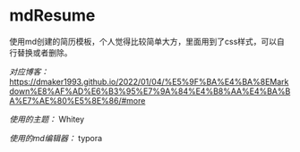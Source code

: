 # mdResume
使用md创建的简历模板，个人觉得比较简单大方，里面用到了css样式，可以自行替换或者删除。

*对应博客：* https://dmaker1993.github.io/2022/01/04/%E5%9F%BA%E4%BA%8EMarkdown%E8%AF%AD%E6%B3%95%E7%9A%84%E4%B8%AA%E4%BA%BA%E7%AE%80%E5%8E%86/#more

*使用的主题：* Whitey

*使用的md编辑器：* typora
